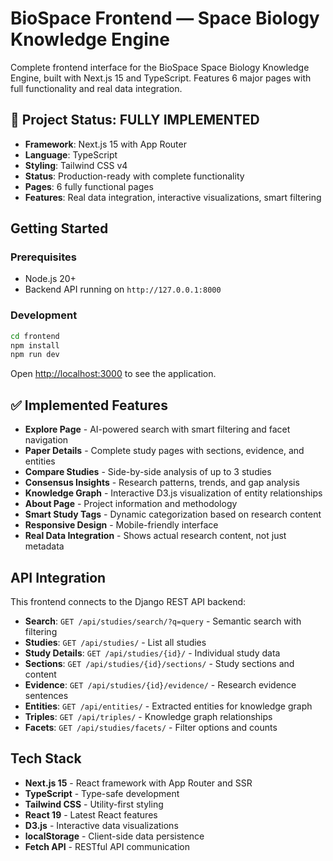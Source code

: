 # BioSpace Frontend — Space Biology Knowledge Engine

Complete frontend interface for the BioSpace Space Biology Knowledge Engine, built with Next.js 15 and TypeScript. Features 6 major pages with full functionality and real data integration.

## 🚀 Project Status: FULLY IMPLEMENTED
- **Framework**: Next.js 15 with App Router
- **Language**: TypeScript
- **Styling**: Tailwind CSS v4
- **Status**: Production-ready with complete functionality
- **Pages**: 6 fully functional pages
- **Features**: Real data integration, interactive visualizations, smart filtering

## Getting Started

### Prerequisites
- Node.js 20+
- Backend API running on `http://127.0.0.1:8000`

### Development
```bash
cd frontend
npm install
npm run dev
```

Open [http://localhost:3000](http://localhost:3000) to see the application.

## ✅ Implemented Features
- **Explore Page** - AI-powered search with smart filtering and facet navigation
- **Paper Details** - Complete study pages with sections, evidence, and entities
- **Compare Studies** - Side-by-side analysis of up to 3 studies
- **Consensus Insights** - Research patterns, trends, and gap analysis
- **Knowledge Graph** - Interactive D3.js visualization of entity relationships
- **About Page** - Project information and methodology
- **Smart Study Tags** - Dynamic categorization based on research content
- **Responsive Design** - Mobile-friendly interface
- **Real Data Integration** - Shows actual research content, not just metadata

## API Integration
This frontend connects to the Django REST API backend:
- **Search**: `GET /api/studies/search/?q=query` - Semantic search with filtering
- **Studies**: `GET /api/studies/` - List all studies
- **Study Details**: `GET /api/studies/{id}/` - Individual study data
- **Sections**: `GET /api/studies/{id}/sections/` - Study sections and content
- **Evidence**: `GET /api/studies/{id}/evidence/` - Research evidence sentences
- **Entities**: `GET /api/entities/` - Extracted entities for knowledge graph
- **Triples**: `GET /api/triples/` - Knowledge graph relationships
- **Facets**: `GET /api/studies/facets/` - Filter options and counts

## Tech Stack
- **Next.js 15** - React framework with App Router and SSR
- **TypeScript** - Type-safe development
- **Tailwind CSS** - Utility-first styling
- **React 19** - Latest React features
- **D3.js** - Interactive data visualizations
- **localStorage** - Client-side data persistence
- **Fetch API** - RESTful API communication
